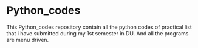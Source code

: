 # Python_codes
This Python_codes repository contain all the python codes of practical list that i have submitted during my 1st semester in DU.
And all the programs are menu driven.
